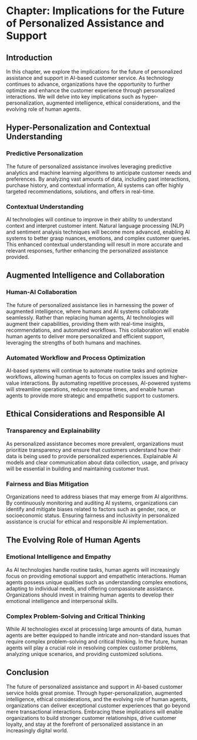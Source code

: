 Chapter: Implications for the Future of Personalized Assistance and Support
===========================================================================

Introduction
------------

In this chapter, we explore the implications for the future of personalized assistance and support in AI-based customer service. As technology continues to advance, organizations have the opportunity to further optimize and enhance the customer experience through personalized interactions. We will delve into key implications such as hyper-personalization, augmented intelligence, ethical considerations, and the evolving role of human agents.

Hyper-Personalization and Contextual Understanding
--------------------------------------------------

### Predictive Personalization

The future of personalized assistance involves leveraging predictive analytics and machine learning algorithms to anticipate customer needs and preferences. By analyzing vast amounts of data, including past interactions, purchase history, and contextual information, AI systems can offer highly targeted recommendations, solutions, and offers in real-time.

### Contextual Understanding

AI technologies will continue to improve in their ability to understand context and interpret customer intent. Natural language processing (NLP) and sentiment analysis techniques will become more advanced, enabling AI systems to better grasp nuances, emotions, and complex customer queries. This enhanced contextual understanding will result in more accurate and relevant responses, further enhancing the personalized assistance provided.

Augmented Intelligence and Collaboration
----------------------------------------

### Human-AI Collaboration

The future of personalized assistance lies in harnessing the power of augmented intelligence, where humans and AI systems collaborate seamlessly. Rather than replacing human agents, AI technologies will augment their capabilities, providing them with real-time insights, recommendations, and automated workflows. This collaboration will enable human agents to deliver more personalized and efficient support, leveraging the strengths of both humans and machines.

### Automated Workflow and Process Optimization

AI-based systems will continue to automate routine tasks and optimize workflows, allowing human agents to focus on complex issues and higher-value interactions. By automating repetitive processes, AI-powered systems will streamline operations, reduce response times, and enable human agents to provide more strategic and empathetic support to customers.

Ethical Considerations and Responsible AI
-----------------------------------------

### Transparency and Explainability

As personalized assistance becomes more prevalent, organizations must prioritize transparency and ensure that customers understand how their data is being used to provide personalized experiences. Explainable AI models and clear communication about data collection, usage, and privacy will be essential in building and maintaining customer trust.

### Fairness and Bias Mitigation

Organizations need to address biases that may emerge from AI algorithms. By continuously monitoring and auditing AI systems, organizations can identify and mitigate biases related to factors such as gender, race, or socioeconomic status. Ensuring fairness and inclusivity in personalized assistance is crucial for ethical and responsible AI implementation.

The Evolving Role of Human Agents
---------------------------------

### Emotional Intelligence and Empathy

As AI technologies handle routine tasks, human agents will increasingly focus on providing emotional support and empathetic interactions. Human agents possess unique qualities such as understanding complex emotions, adapting to individual needs, and offering compassionate assistance. Organizations should invest in training human agents to develop their emotional intelligence and interpersonal skills.

### Complex Problem-Solving and Critical Thinking

While AI technologies excel at processing large amounts of data, human agents are better equipped to handle intricate and non-standard issues that require complex problem-solving and critical thinking. In the future, human agents will play a crucial role in resolving complex customer problems, analyzing unique scenarios, and providing customized solutions.

Conclusion
----------

The future of personalized assistance and support in AI-based customer service holds great promise. Through hyper-personalization, augmented intelligence, ethical considerations, and the evolving role of human agents, organizations can deliver exceptional customer experiences that go beyond mere transactional interactions. Embracing these implications will enable organizations to build stronger customer relationships, drive customer loyalty, and stay at the forefront of personalized assistance in an increasingly digital world.
